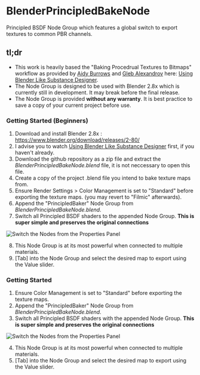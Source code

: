 # BlenderPrincipledBakeNode
Principled BSDF Node Group which features a global switch to export textures to common PBR channels.

## tl;dr
* This work is heavily based the "Baking Procedrual Textures to Bitmaps" workflow as provided by [Aidy Burrows](https://twitter.com/AidyBurrows3D "@aidyburrows's twitter") and [Gleb Alexandrov](https://twitter.com/gleb_alexandrov "@gleb_alexandrov's twitter") here: [Using Blender Like Substance Designer](https://www.creativeshrimp.com/blender-substance-designer.html).
* The Node Group is designed to be used with Blender 2.8x which is currently still in development. It may break before the final release.
* The Node Group is provided __without any warranty__. It is best practice to save a copy of your current project before use.

### Getting Started (Beginners)

1. Download and install Blender 2.8x : https://www.blender.org/download/releases/2-80/ 
2. I advise you to watch [Using Blender Like Substance Designer](https://www.creativeshrimp.com/blender-substance-designer.html) first, if you haven't already.
3. Download the github repository as a zip file and extract the _BlenderPrincipledBakeNode.blend_ file, it is not neccessary to open this file.
4. Create a copy of the project .blend file you intend to bake texture maps from.
5. Ensure Render Settings > Color Management is set to "Standard" before exporting the texture maps. (you may revert to "Filmic" afterwards).
6. Append the "PrincipledBaker" Node Group from _BlenderPrincipledBakeNode.blend_.
7. Switch all Principled BSDF shaders to the appended Node Group.
__This is super simple and preserves the original connections__

![Switch the Nodes from the Properties Panel](https://media.giphy.com/media/MbKxYGVYmc8bkg4XEV/giphy.gif)

8. This Node Group is at its most powerful when connected to multiple materials.
9. [Tab] into the Node Group and select the desired map to export using the Value slider. 



### Getting Started 
1. Ensure Color Management is set to "Standard" before exporting the texture maps. 
2. Append the "PrincipledBaker" Node Group from _BlenderPrincipledBakeNode.blend_. 
3. Switch all Principled BSDF shaders with the appended Node Group.
__This is super simple and preserves the original connections__

![Switch the Nodes from the Properties Panel](https://media.giphy.com/media/MbKxYGVYmc8bkg4XEV/giphy.gif)

4. This Node Group is at its most powerful when connected to multiple materials.
5. [Tab] into the Node Group and select the desired map to export using the Value slider. 
